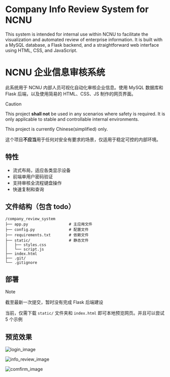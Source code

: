# Company Info Review System for NCNU

This system is intended for internal use within NCNU to facilitate the visualization and automated review of enterprise information. It is built with a MySQL database, a Flask backend, and a straightforward web interface using HTML, CSS, and JavaScript.



# NCNU 企业信息审核系统

此系统用于 NCNU 内部人员可视化自动化审核企业信息。使用 MySQL 数据库和 Flask 后端，以及使用简易的 HTML、CSS、JS 制作的网页界面。



> [!CAUTION]
>
> This project **shall not** be used in any scenarios where safety is required. It is only applicable to stable and controllable internal environments.
>
> This project is currently Chinese(simplified) only.
> 
> 这个项目**不应当**用于任何对安全有要求的场景，仅适用于稳定可控的内部环境。



## 特性

- 流式布局，适应各类显示设备
- 前端单用户密码验证
- 支持审核全流程键盘操作
- 快速复制和查询



## 文件结构（包含 todo）

```
/company_review_system
├── app.py                	# 主应用文件
├── config.py             	# 配置文件
├── requirements.txt		# 依赖文件
├── static/					# 静态文件
│	├── styles.css			
│   └── script.js			
├── index.html				
├── .git/
└── .gitignore
```



## 部署

> [!NOTE]
>
> 截至最新一次提交，暂时没有完成 Flask 后端建设

当前，仅需下载 `static/` 文件夹和 `index.html` 即可本地预览网页。并且可以尝试 5 个示例

## 预览效果
![login_image](https://github.com/user-attachments/assets/efa9325f-6f15-467f-beaf-6a0bd80344a1)

![info_review_image](https://github.com/user-attachments/assets/22091d71-4239-4745-b3fa-9c01c0435e6b)

![comfirm_image](https://github.com/user-attachments/assets/354cf4f8-1e16-4ceb-9410-d37df374a8f2)

